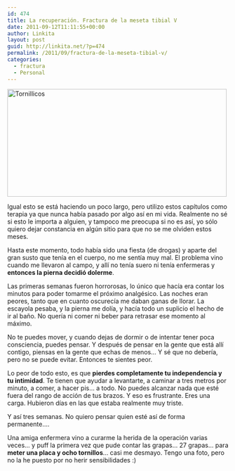 ```yaml
---
id: 474
title: La recuperación. Fractura de la meseta tibial V
date: 2011-09-12T11:11:55+00:00
author: Linkita
layout: post
guid: http://linkita.net/?p=474
permalink: /2011/09/fractura-de-la-meseta-tibial-v/
categories:
  - fractura
  - Personal
---
```

[<img class="alignnone" title="Tornillicos" src="http://farm4.static.flickr.com/3060/2830326280_f8a1068874.jpg" alt="Tornillicos" width="500" height="245" />](http://www.flickr.com/photos/chocaccro/2830326280/)

Igual esto se está haciendo un poco largo, pero utilizo estos capítulos como terapia ya que nunca había pasado por algo así en mi vida. Realmente no sé si esto le importa a alguien, y tampoco me preocupa si no es así, yo sólo quiero dejar constancia en algún sitio para que no se me olviden estos meses.

Hasta este momento, todo había sido una fiesta (de drogas) y aparte del gran susto que tenía en el cuerpo, no me sentía muy mal. El problema vino cuando me llevaron al campo, y allí no tenía suero ni tenía enfermeras y **entonces la pierna decidió dolerme**.

Las primeras semanas fueron horrorosas, lo único que hacía era contar los minutos para poder tomarme el próximo analgésico. Las noches eran peores, tanto que en cuanto oscurecía me daban ganas de llorar. La escayola pesaba, y la pierna me dolía, y hacía todo un suplicio el hecho de ir al baño. No quería ni comer ni beber para retrasar ese momento al máximo.

No te puedes mover, y cuando dejas de dormir o de intentar tener poca consciencia, puedes pensar. Y después de pensar en la gente que está allí contigo, piensas en la gente que echas de menos&#8230; Y sé que no debería, pero no se puede evitar. Entonces te sientes peor.

Lo peor de todo esto, es que **pierdes completamente tu independencia y tu intimidad**. Te tienen que ayudar a levantarte, a caminar a tres metros por minuto, a comer, a hacer pis&#8230; a todo. No puedes alcanzar nada que esté fuera del rango de acción de tus brazos. Y eso es frustrante. Eres una carga. Hubieron días en las que estaba realmente muy triste.

Y así tres semanas. No quiero pensar quien esté así de forma permanente&#8230;.

Una amiga enfermera vino a curarme la herida de la operación varias veces&#8230; y puff la primera vez que pude contar las grapas&#8230; 27 grapas&#8230; para **meter una placa y ocho tornillos**&#8230; casi me desmayo. Tengo una foto, pero no la he puesto por no herir sensibilidades :)